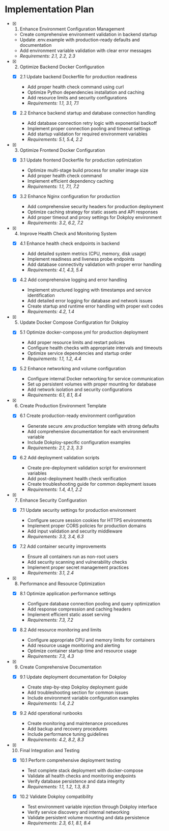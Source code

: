 # Implementation Plan

- [x] 1. Enhance Environment Configuration Management
  - Create comprehensive environment validation in backend startup
  - Update .env.example with production-ready defaults and documentation
  - Add environment variable validation with clear error messages
  - _Requirements: 2.1, 2.2, 2.3_

- [x] 2. Optimize Backend Docker Configuration
  - [x] 2.1 Update backend Dockerfile for production readiness
    - Add proper health check command using curl
    - Optimize Python dependencies installation and caching
    - Add resource limits and security configurations
    - _Requirements: 1.1, 3.1, 7.1_

  - [x] 2.2 Enhance backend startup and database connection handling
    - Add database connection retry logic with exponential backoff
    - Implement proper connection pooling and timeout settings
    - Add startup validation for required environment variables
    - _Requirements: 5.1, 5.4, 2.2_

- [x] 3. Optimize Frontend Docker Configuration
  - [x] 3.1 Update frontend Dockerfile for production optimization
    - Optimize multi-stage build process for smaller image size
    - Add proper health check command
    - Implement efficient dependency caching
    - _Requirements: 1.1, 7.1, 7.2_

  - [x] 3.2 Enhance Nginx configuration for production
    - Add comprehensive security headers for production deployment
    - Optimize caching strategy for static assets and API responses
    - Add proper timeout and proxy settings for Dokploy environment
    - _Requirements: 3.2, 6.2, 7.2_

- [x] 4. Improve Health Check and Monitoring System
  - [x] 4.1 Enhance health check endpoints in backend
    - Add detailed system metrics (CPU, memory, disk usage)
    - Implement readiness and liveness probe endpoints
    - Add database connectivity validation with proper error handling
    - _Requirements: 4.1, 4.3, 5.4_

  - [x] 4.2 Add comprehensive logging and error handling
    - Implement structured logging with timestamps and service identification
    - Add detailed error logging for database and network issues
    - Create startup and runtime error handling with proper exit codes
    - _Requirements: 4.2, 1.4_

- [x] 5. Update Docker Compose Configuration for Dokploy
  - [x] 5.1 Optimize docker-compose.yml for production deployment
    - Add proper resource limits and restart policies
    - Configure health checks with appropriate intervals and timeouts
    - Optimize service dependencies and startup order
    - _Requirements: 1.1, 1.2, 4.4_

  - [x] 5.2 Enhance networking and volume configuration
    - Configure internal Docker networking for service communication
    - Set up persistent volumes with proper mounting for database
    - Add network isolation and security configurations
    - _Requirements: 6.1, 8.1, 8.4_

- [x] 6. Create Production Environment Template
  - [x] 6.1 Create production-ready environment configuration
    - Generate secure .env.production template with strong defaults
    - Add comprehensive documentation for each environment variable
    - Include Dokploy-specific configuration examples
    - _Requirements: 2.1, 2.3, 3.3_

  - [x] 6.2 Add deployment validation scripts
    - Create pre-deployment validation script for environment variables
    - Add post-deployment health check verification
    - Create troubleshooting guide for common deployment issues
    - _Requirements: 1.4, 4.1, 2.2_

- [x] 7. Enhance Security Configuration
  - [x] 7.1 Update security settings for production environment
    - Configure secure session cookies for HTTPS environments
    - Implement proper CORS policies for production domains
    - Add input validation and security middleware
    - _Requirements: 3.3, 3.4, 6.3_

  - [x] 7.2 Add container security improvements
    - Ensure all containers run as non-root users
    - Add security scanning and vulnerability checks
    - Implement proper secret management practices
    - _Requirements: 3.1, 2.4_

- [x] 8. Performance and Resource Optimization
  - [x] 8.1 Optimize application performance settings
    - Configure database connection pooling and query optimization
    - Add response compression and caching headers
    - Implement efficient static asset serving
    - _Requirements: 7.3, 7.2_

  - [x] 8.2 Add resource monitoring and limits
    - Configure appropriate CPU and memory limits for containers
    - Add resource usage monitoring and alerting
    - Optimize container startup time and resource usage
    - _Requirements: 7.3, 4.3_

- [x] 9. Create Comprehensive Documentation
  - [x] 9.1 Update deployment documentation for Dokploy
    - Create step-by-step Dokploy deployment guide
    - Add troubleshooting section for common issues
    - Include environment variable configuration examples
    - _Requirements: 1.4, 2.2_

  - [x] 9.2 Add operational runbooks
    - Create monitoring and maintenance procedures
    - Add backup and recovery procedures
    - Include performance tuning guidelines
    - _Requirements: 4.2, 8.2, 8.3_

- [x] 10. Final Integration and Testing
  - [x] 10.1 Perform comprehensive deployment testing
    - Test complete stack deployment with docker-compose
    - Validate all health checks and monitoring endpoints
    - Verify database persistence and data integrity
    - _Requirements: 1.1, 1.2, 1.3, 8.3_

  - [x] 10.2 Validate Dokploy compatibility
    - Test environment variable injection through Dokploy interface
    - Verify service discovery and internal networking
    - Validate persistent volume mounting and data persistence
    - _Requirements: 2.3, 6.1, 8.1, 8.4_